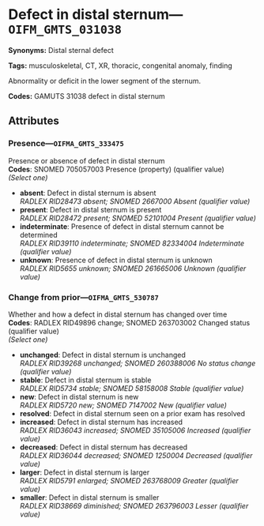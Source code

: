 # Defect in distal sternum—`OIFM_GMTS_031038`

**Synonyms:** Distal sternal defect

**Tags:** musculoskeletal, CT, XR, thoracic, congenital anomaly, finding

Abnormality or deficit in the lower segment of the sternum.

**Codes:** GAMUTS 31038 defect in distal sternum

## Attributes

### Presence—`OIFMA_GMTS_333475`

Presence or absence of defect in distal sternum  
**Codes**: SNOMED 705057003 Presence (property) (qualifier value)  
*(Select one)*

- **absent**: Defect in distal sternum is absent  
_RADLEX RID28473 absent; SNOMED 2667000 Absent (qualifier value)_
- **present**: Defect in distal sternum is present  
_RADLEX RID28472 present; SNOMED 52101004 Present (qualifier value)_
- **indeterminate**: Presence of defect in distal sternum cannot be determined  
_RADLEX RID39110 indeterminate; SNOMED 82334004 Indeterminate (qualifier value)_
- **unknown**: Presence of defect in distal sternum is unknown  
_RADLEX RID5655 unknown; SNOMED 261665006 Unknown (qualifier value)_

### Change from prior—`OIFMA_GMTS_530787`

Whether and how a defect in distal sternum has changed over time  
**Codes**: RADLEX RID49896 change; SNOMED 263703002 Changed status (qualifier value)  
*(Select one)*

- **unchanged**: Defect in distal sternum is unchanged  
_RADLEX RID39268 unchanged; SNOMED 260388006 No status change (qualifier value)_
- **stable**: Defect in distal sternum is stable  
_RADLEX RID5734 stable; SNOMED 58158008 Stable (qualifier value)_
- **new**: Defect in distal sternum is new  
_RADLEX RID5720 new; SNOMED 7147002 New (qualifier value)_
- **resolved**: Defect in distal sternum seen on a prior exam has resolved  
- **increased**: Defect in distal sternum has increased  
_RADLEX RID36043 increased; SNOMED 35105006 Increased (qualifier value)_
- **decreased**: Defect in distal sternum has decreased  
_RADLEX RID36044 decreased; SNOMED 1250004 Decreased (qualifier value)_
- **larger**: Defect in distal sternum is larger  
_RADLEX RID5791 enlarged; SNOMED 263768009 Greater (qualifier value)_
- **smaller**: Defect in distal sternum is smaller  
_RADLEX RID38669 diminished; SNOMED 263796003 Lesser (qualifier value)_